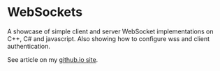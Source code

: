 # WebSockets
A showcase of simple client and server WebSocket implementations on C++, C# and javascript. Also showing how to configure wss and client authentication.

See article on my [github.io site][site].

[site]: http://edfuentetaja.github.io/software/websockets/
